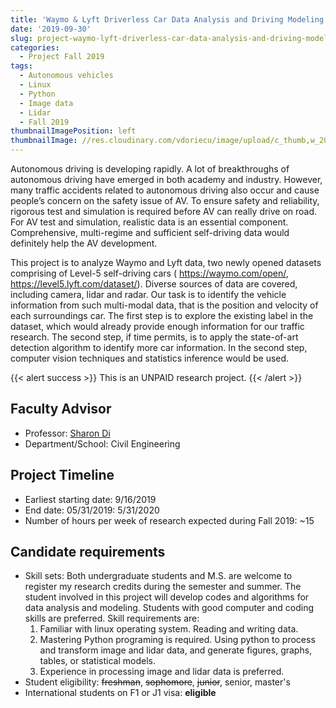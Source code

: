 ```yaml
---
title: 'Waymo & Lyft Driverless Car Data Analysis and Driving Modeling'
date: '2019-09-30'
slug: project-waymo-lyft-driverless-car-data-analysis-and-driving-modeling
categories:
  - Project Fall 2019
tags:
  - Autonomous vehicles
  - Linux
  - Python
  - Image data
  - Lidar
  - Fall 2019
thumbnailImagePosition: left
thumbnailImage: //res.cloudinary.com/vdoriecu/image/upload/c_thumb,w_200,g_face/v1569962010/self_driving_car_dr0v3f.png
---
```

Autonomous driving is developing rapidly. A lot of breakthroughs of autonomous driving have emerged in both academy and industry. However, many traffic accidents related to autonomous driving also occur and cause people’s concern on the safety issue of AV. To ensure safety and reliability, rigorous test and simulation is required before AV can really drive on road. For AV test and simulation, realistic data is an essential component. Comprehensive, multi-regime and sufficient self-driving data would definitely help the AV development.

<!--more-->

This project is to analyze Waymo and Lyft data, two newly opened datasets comprising of Level-5 self-driving cars ( https://waymo.com/open/, https://level5.lyft.com/dataset/). Diverse sources of data are covered, including camera, lidar and radar. Our task is to identify the vehicle information from such multi-modal data, that is the position and velocity of each surroundings car. The first step is to explore the existing label in the dataset, which would already provide enough information for our traffic research. The second step, if time permits, is to apply the state-of-art detection algorithm to identify more car information. In the second step, computer vision techniques and statistics inference would be used.

{{< alert success >}}
This is an UNPAID research project.
{{< /alert >}}

## Faculty Advisor
+ Professor: [Sharon Di](https://sharondi-columbia.wixsite.com/ditectlab/home-1)
+ Department/School: Civil Engineering

## Project Timeline
+ Earliest starting date: 9/16/2019
+ End date: 05/31/2019: 5/31/2020
+ Number of hours per week of research expected during Fall 2019: ~15

## Candidate requirements
+ Skill sets: Both undergraduate students and M.S. are welcome to register my research credits during the semester and summer. The student involved in this project will develop codes and algorithms for data analysis and modeling. Students with good computer and coding skills are preferred. Skill requirements are:
  1. Familiar with linux operating system. Reading and writing data.
  2. Mastering Python programing is required. Using python to process and transform image and lidar data, and generate figures, graphs, tables, or statistical models.
  3. Experience in processing image and lidar data is preferred.
+ Student eligibility: ~~freshman~~, ~~sophomore~~, ~~junior~~, senior, master's
+ International students on F1 or J1 visa: **eligible**
